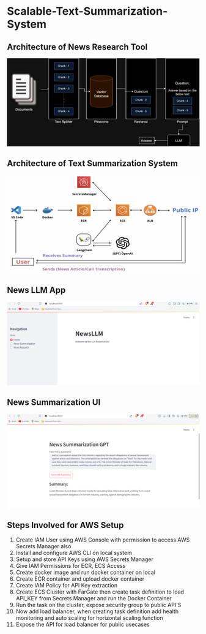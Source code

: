 # Scalable-Text-Summarization-System

## Architecture of News Research Tool
<img src="/assets/News_Research_Tool.drawio.png">

## Architecture of Text Summarization System
<img src="/assets/news_summary.png">

## News LLM App
<img src="/assets/front_page.PNG">

## News Summarization UI
<img src="/assets/news_summary_ui.PNG">

## Steps Involved for AWS Setup
1) Create IAM User using AWS Console with permission to access AWS Secrets Manager also
2) Install and configure AWS CLI on local system
3) Setup and store API Keys using AWS Secrets Manager
4) Give IAM Permissions for ECR, ECS Access
5) Create docker image and run docker container on local
6) Create ECR container and upload docker container
7) Create IAM Policy for API Key extraction
8) Create ECS Cluster with FarGate then create task definition to load API_KEY from Secrets Manager and run the Docker Container
9) Run the task on the cluster, expose security group to public API'S
10) Now add load balancer, when creating task definition add health monitoring and auto scaling for horizontal scaling function
11) Expose the API for load balancer for public usecases

